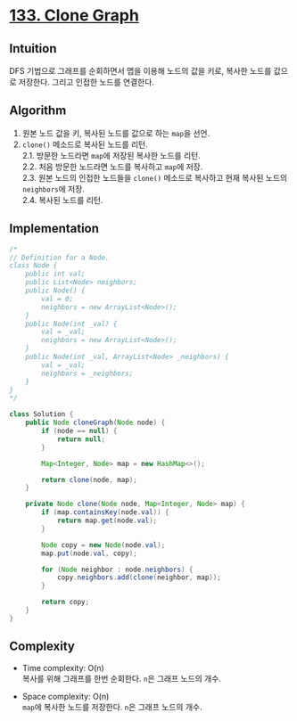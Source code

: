 # [133. Clone Graph](https://leetcode.com/problems/clone-graph/description/)

## Intuition
DFS 기법으로 그래프를 순회하면서 맵을 이용해 노드의 값을 키로, 복사한 노드를 값으로 저장한다.
그리고 인접한 노드를 연결한다.

## Algorithm
1. 원본 노드 값을 키, 복사된 노드를 값으로 하는 `map`을 선언.
2. `clone()` 메소드로 복사된 노드를 리턴.    
2.1. 방문한 노드라면 `map`에 저장된 복사한 노드를 리턴.    
2.2. 처음 방문한 노드라면 노드를 복사하고 `map`에 저장.    
2.3. 원본 노드의 인접한 노드들을 `clone()` 메소드로 복사하고 현재 복사된 노드의 `neighbors`에 저장.    
2.4. 복사된 노드를 리턴.

## Implementation
```java
/*
// Definition for a Node.
class Node {
    public int val;
    public List<Node> neighbors;
    public Node() {
        val = 0;
        neighbors = new ArrayList<Node>();
    }
    public Node(int _val) {
        val = _val;
        neighbors = new ArrayList<Node>();
    }
    public Node(int _val, ArrayList<Node> _neighbors) {
        val = _val;
        neighbors = _neighbors;
    }
}
*/

class Solution {
    public Node cloneGraph(Node node) {
        if (node == null) {
            return null;
        }

        Map<Integer, Node> map = new HashMap<>();

        return clone(node, map);
    }

    private Node clone(Node node, Map<Integer, Node> map) {
        if (map.containsKey(node.val)) {
            return map.get(node.val);
        }

        Node copy = new Node(node.val);
        map.put(node.val, copy);

        for (Node neighbor : node.neighbors) {
            copy.neighbors.add(clone(neighbor, map));
        }

        return copy;
    }
}
```

## Complexity
- Time complexity: O(n)   
복사를 위해 그래프를 한번 순회한다. `n`은 그래프 노드의 개수.

- Space complexity: O(n)   
`map`에 복사한 노드를 저장한다. `n`은 그래프 노드의 개수.
